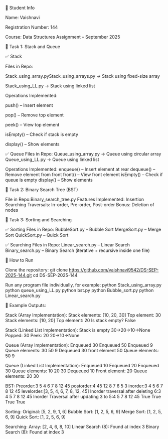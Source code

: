 👤 Student Info

Name: Vaishnavi

Registration Number: 144

Course: Data Structures Assignment – September 2025


📌 Task 1: Stack and Queue

✅ Stack

Files in Repo:

Stack_using_array.pyStack_using_arrays.py → Stack using fixed-size array

Stack_using_LL.py → Stack using linked list

Operations Implemented:

push() – Insert element

pop() – Remove top element

peek() – View top element

isEmpty() – Check if stack is empty

display() – Show elements

✅ Queue
Files in Repo:
Queue_using_array.py → Queue using circular array
Queue_using_LL.py → Queue using linked list

Operations Implemented:
enqueue() – Insert element at rear
dequeue() – Remove element from front
front() – View front element
isEmpty() – Check if queue is empty
display() – Show elements

📌 Task 2: Binary Search Tree (BST)

File in Repo:Binary_search_tree.py
Features Implemented:
Insertion
Searching
Traversals: In-order, Pre-order, Post-order
Bonus: Deletion of nodes

📌 Task 3: Sorting and Searching

✅ Sorting
Files in Repo:
BubbleSort.py – Bubble Sort
MergeSort.py – Merge Sort
QuickSort.py – Quick Sort

✅ Searching
Files in Repo:
Linear_search.py – Linear Search
Binary_search.py – Binary Search (iterative + recursive inside one file)

📌 How to Run

Clone the repository:
git clone https://github.com/vaishnavi9542/DS-SEP-2025-144.git
cd DS-SEP-2025-144

Run any program file individually, for example:
python Stack_using_array.py
python queue_using_LL.py
python bst.py
python Bubble_sort.py
python Linear_search.py

📌 Example Outputs:

Stack (Array Implementation):
Stack elements: [10, 20, 30]
Top element: 30
Stack elements: [10, 20]
Top element: 20
Is stack empty? False

Stack (Linked List Implementation):
Stack is empty
30->20->10->None
Popped: 30
Peek: 20
20->10->None

Queue (Array Implementation):
Enqueued 30
Enqueued 50
Enqueued 9
Queue elements: 30 50 9
Dequeued 30
front element 50
Queue elements: 50 9

Queue (Linked List Implementation):
Enqueued 10
Enqueued 20
Enqueued 30
Queue elements: 10 20 30
Dequeued 10
Front element: 20
Queue elements: 20 30

BST:
Preorder:3 5 4 6 7 8 12 45 
postorder:4 45 12 8 7 6 5 3
inorder:3 4 5 6 7 8 12 45
levelorder:[3, 5, 4, 6, 7, 8, 12, 45]
Inorder traversal after deleting 6:3 4 5 7 8 12 45
Inorder Traversal after updating 3 to 5:4 5 7 8 12 45
True
True
True
True

Sorting:
Original: [5, 2, 9, 1, 6]
Bubble Sort: [1, 2, 5, 6, 9]
Merge Sort:  [1, 2, 5, 6, 9]
Quick Sort:  [1, 2, 5, 6, 9]

Searching:
Array: [2, 4, 6, 8, 10]
Linear Search (8): Found at index 3
Binary Search (8): Found at index 3
